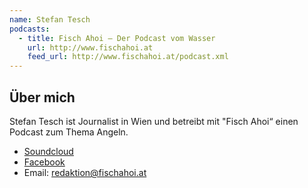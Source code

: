 ```yaml
---
name: Stefan Tesch
podcasts:
  - title: Fisch Ahoi – Der Podcast vom Wasser
    url: http://www.fischahoi.at
    feed_url: http://www.fischahoi.at/podcast.xml
---
```


## Über mich

Stefan Tesch ist Journalist in Wien und betreibt mit "Fisch Ahoi“ einen Podcast zum Thema Angeln.

* [Soundcloud](http://soundcloud.com/fischahoi)
* [Facebook](http://facebook.com/fischahoipodcast)
* Email: <redaktion@fischahoi.at>
